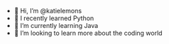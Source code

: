 - 👋 Hi, I’m @katielemons
- 👀 I recently learned Python
- 🌱 I’m currently learning Java
- 💞️ I’m looking to learn more about the coding world

<!---
katielemons/katielemons is a ✨ special ✨ repository because its `README.md` (this file) appears on your GitHub profile.
You can click the Preview link to take a look at your changes.
--->
